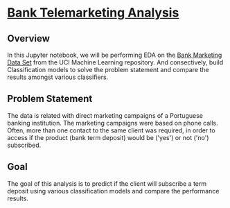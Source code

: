 # [Bank Telemarketing Analysis](https://nikhilkr31.github.io/bank-tele-marketing/)
## Overview
In this Jupyter notebook,  we will be performing EDA on the [Bank Marketing Data Set](https://archive.ics.uci.edu/ml/datasets/Bank+Marketing) from the UCI Machine Learning repository. And consectively, build Classification models to solve the problem statement and compare the results amongst various classifiers.

## Problem Statement
The data is related with direct marketing campaigns of a Portuguese banking institution. The marketing campaigns were based on phone calls. Often, more than one contact to the same client was required, in order to access if the product (bank term deposit) would be ('yes') or not ('no') subscribed.

## Goal
The goal of this analysis is to predict if the client will subscribe a term deposit using various classification models and compare the performance results.
